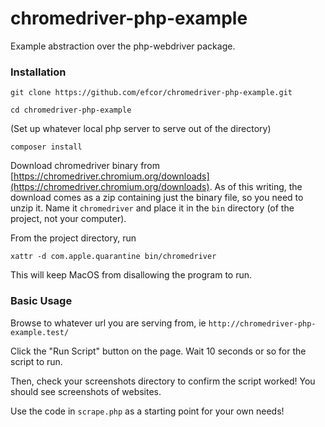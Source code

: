 # chromedriver-php-example
Example abstraction over the php-webdriver package.

### Installation

```
git clone https://github.com/efcor/chromedriver-php-example.git
```

```
cd chromedriver-php-example
```

(Set up whatever local php server to serve out of the directory)

```
composer install
```

Download chromedriver binary from 
[https://chromedriver.chromium.org/downloads](https://chromedriver.chromium.org/downloads). As of this writing, the 
download comes as a zip containing just the binary file, so you need to unzip it. Name it `chromedriver` and place it in
the `bin` directory (of the project, not your computer). 

From the project directory, run

```
xattr -d com.apple.quarantine bin/chromedriver
```

This will keep MacOS from disallowing the program to run.

### Basic Usage

Browse to whatever url you are serving from, ie `http://chromedriver-php-example.test/`

Click the "Run Script" button on the page. Wait 10 seconds or so for the script to run. 

Then, check your screenshots directory to confirm the script worked! You should see screenshots of websites.

Use the code in `scrape.php` as a starting point for your own needs!
